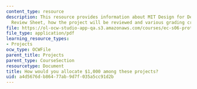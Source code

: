 ```yaml
---
content_type: resource
description: This resource provides information about MIT Design for Demining Mid-project
  Review Sheet, how the project will be reviewed and various grading criterias.
file: https://ol-ocw-studio-app-qa.s3.amazonaws.com/courses/ec-s06-prototypes-to-products-fall-2005/a4d5676db86477ab9d7f035a5cc91d2b_MITEC_S06F05_final_grants.pdf
file_type: application/pdf
learning_resource_types:
- Projects
ocw_type: OCWFile
parent_title: Projects
parent_type: CourseSection
resourcetype: Document
title: How would you allocate $1,000 among these projects?
uid: a4d5676d-b864-77ab-9d7f-035a5cc91d2b
---
```

